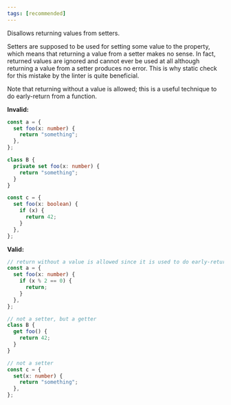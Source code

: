 ```yaml
---
tags: [recommended]
---
```


Disallows returning values from setters.

Setters are supposed to be used for setting some value to the property, which
means that returning a value from a setter makes no sense. In fact, returned
values are ignored and cannot ever be used at all although returning a value
from a setter produces no error. This is why static check for this mistake by
the linter is quite beneficial.

Note that returning without a value is allowed; this is a useful technique to do
early-return from a function.

**Invalid:**

```typescript
const a = {
  set foo(x: number) {
    return "something";
  },
};

class B {
  private set foo(x: number) {
    return "something";
  }
}

const c = {
  set foo(x: boolean) {
    if (x) {
      return 42;
    }
  },
};
```

**Valid:**

```typescript
// return without a value is allowed since it is used to do early-return
const a = {
  set foo(x: number) {
    if (x % 2 == 0) {
      return;
    }
  },
};

// not a setter, but a getter
class B {
  get foo() {
    return 42;
  }
}

// not a setter
const c = {
  set(x: number) {
    return "something";
  },
};
```
